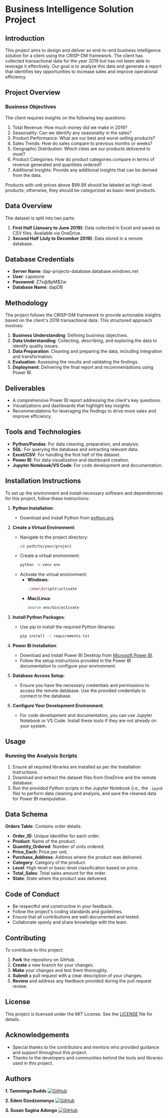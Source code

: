 # Business Intelligence Solution Project

## Introduction
This project aims to design and deliver an end-to-end business intelligence solution for a client using the CRISP-DM framework. The client has collected transactional data for the year 2019 but has not been able to leverage it effectively. Our goal is to analyze this data and generate a report that identifies key opportunities to increase sales and improve operational efficiency.

## Project Overview
### Business Objectives
The client requires insights on the following key questions:
1. Total Revenue: How much money did we make in 2019?
2. Seasonality: Can we identify any seasonality in the sales?
3. Product Performance: What are our best and worst-selling products?
4. Sales Trends: How do sales compare to previous months or weeks?
5. Geographic Distribution: Which cities are our products delivered to most?
6. Product Categories: How do product categories compare in terms of revenue generated and quantities ordered?
7. Additional Insights: Provide any additional insights that can be derived from the data.

Products with unit prices above $99.99 should be labeled as high-level products; otherwise, they should be categorized as basic-level products.

## Data Overview
The dataset is split into two parts:
1. **First Half (January to June 2019)**: Data collected in Excel and saved as CSV files. Available via OneDrive.
2. **Second Half (July to December 2019)**: Data stored in a remote database.

## Database Credentials
- **Server Name**: dap-projects-database.database.windows.net
- **User**: capstone
- **Password**: Z7x@8pM$2w
- **Database Name**: dapDB

## Methodology
The project follows the CRISP-DM framework to provide actionable insights based on the client's 2019 transactional data. This structured approach involves:
1. **Business Understanding**: Defining business objectives.
2. **Data Understanding**: Collecting, describing, and exploring the data to identify quality issues.
3. **Data Preparation**: Cleaning and preparing the data, including integration and transformation.
4. **Evaluation**: Assessing the results and validating the findings.
5. **Deployment**: Delivering the final report and recommendations using Power BI.

## Deliverables
- A comprehensive Power BI report addressing the client's key questions.
- Visualizations and dashboards that highlight key insights.
- Recommendations for leveraging the findings to drive more sales and improve efficiency.

## Tools and Technologies
- **Python/Pandas**: For data cleaning, preparation, and analysis.
- **SQL**: For querying the database and extracting relevant data.
- **Excel/CSV**: For handling the first half of the dataset.
- **Power BI**: For data visualization and dashboard creation.
- **Jupyter Notebook/VS Code**: For code development and documentation.

## Installation Instructions
To set up the environment and install necessary software and dependencies for this project, follow these instructions:

1. **Python Installation**:
   - Download and install Python from [python.org](https://www.python.org/).

2. **Create a Virtual Environment**:
   - Navigate to the project directory:
     ```bash
     cd path/to/your/project
     ```
   - Create a virtual environment:
     ```bash
     python -m venv env
     ```
   - Activate the virtual environment:
     - **Windows**:
       ```bash
       .\env\Scripts\activate
       ```
     - **Mac/Linux**:
       ```bash
       source env/bin/activate
       ```

3. **Install Python Packages**:
   - Use pip to install the required Python libraries:
     ```bash
     pip install -r requirements.txt
     ```

4. **Power BI Installation**:
   - Download and install Power BI Desktop from [Microsoft Power BI](https://powerbi.microsoft.com/desktop/).
   - Follow the setup instructions provided in the Power BI documentation to configure your environment.

5. **Database Access Setup**:
   - Ensure you have the necessary credentials and permissions to access the remote database. Use the provided credentials to connect to the database.

6. **Configure Your Development Environment**:
   - For code development and documentation, you can use Jupyter Notebook or VS Code. Install these tools if they are not already on your system.

## Usage
### Running the Analysis Scripts
1. Ensure all required libraries are installed as per the Installation Instructions.
2. Download and extract the dataset files from OneDrive and the remote database.
3. Run the provided Python scripts in the Jupyter Notebook (i.e., the `.ipynb` file) to perform data cleaning and analysis, and save the cleaned data for Power BI manipulation.

## Data Schema
**Orders Table**: Contains order details.
- **Order_ID**: Unique identifier for each order.
- **Product**: Name of the product.
- **Quantity_Ordered**: Number of units ordered.
- **Price_Each**: Price per unit.
- **Purchase_Address**: Address where the product was delivered.
- **Category**: Category of the product.
- **Level**: High-level or basic-level classification based on price.
- **Total_Sales**: Total sales amount for the order.
- **State**: State where the product was delivered.

## Code of Conduct
- Be respectful and constructive in your feedback.
- Follow the project's coding standards and guidelines.
- Ensure that all contributions are well-documented and tested.
- Collaborate openly and share knowledge with the team.

## Contributing
To contribute to this project:
1. **Fork** the repository on GitHub.
2. **Create** a new branch for your changes.
3. **Make** your changes and test them thoroughly.
4. **Submit** a pull request with a clear description of your changes.
5. **Review** and address any feedback provided during the pull request review.

## License
This project is licensed under the MIT License. See the [LICENSE](LICENSE) file for details.

## Acknowledgements
- Special thanks to the contributors and mentors who provided guidance and support throughout this project.
- Thanks to the developers and communities behind the tools and libraries used in this project.



## Authors
 
**1. Tamminga Budds** 
[![GitHub](https://img.shields.io/badge/GitHub-budds300-blue?logo=github)](https://github.com/budds300)

**2. Edem Dzodzomenyo** [![GitHub](https://img.shields.io/badge/GitHub-dzodzo85-red?logo=github)](https://github.com/dzodzo85)

**3. Susan Sagina Adongo** 
[![GitHub](https://img.shields.io/badge/GitHub-Sagina07-purple?logo=github)](https://github.com/Sagina07)


